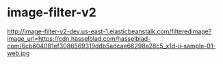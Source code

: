 # image-filter-v2

http://image-filter-v2-dev.us-east-1.elasticbeanstalk.com/filteredimage?image_url=https://cdn.hasselblad.com/hasselblad-com/6cb604081ef3086569319ddb5adcae66298a28c5_x1d-ii-sample-01-web.jpg
